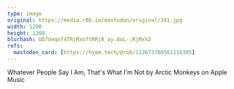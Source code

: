 ```yaml
---
type: image
original: https://media.r0b.io/mastodon/original/341.jpg
width: 1200
height: 1200
blurhash: UD7Ueqof4TRjMxoftRRj8_ay.8oL-;RjMx%2
refs:
  mastodon_card: [https://hyem.tech/@rob/112673708561116305]
---
```


Whatever People Say I Am, That's What I'm Not by Arctic Monkeys on Apple Music
